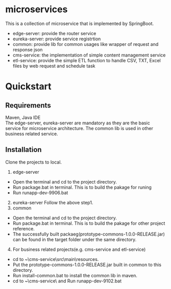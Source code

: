 # microservices
This is a collection of microservice that is implemented by SpringBoot.
- edge-server: provide the router service
- eureka-server: provide service registrtion
- common: provide lib for common usages like wrapper of request and response json
- cms-service: the implementation of simple content management service
- etl-service: provide the simple ETL function to handle CSV, TXT, Excel files by web request and schedule task

# Quickstart
## Requirements
Maven, Java IDE  
The edge-server, eureka-server are mandatory as they are the basic service for microservice architecture.
The common lib is used in other business related service.

## Installation
Clone the projects to local.
1. edge-server
- Open the terminal and cd to the project directory.
- Run package.bat in terminal. This is to build the pakage for runing
- Run runapp-dev-9906.bat
2. eureka-server
Follow the above step1.
3. common
- Open the terminal and cd to the project directory.
- Run package.bat in terminal. This is to build the pakage for other project reference.
- The successfully built packaeg(prototype-commons-1.0.0-RELEASE.jar) can be found in the target folder under the same directory.
4. For business related projects(e.g. cms-service and etl-service)
- cd to ~\cms-service\src\main\resources.
- Put the prototype-commons-1.0.0-RELEASE.jar built in common to this directory.
- Run install-common.bat to install the common lib in maven.
- cd to ~\cms-service\ and Run runapp-dev-9102.bat